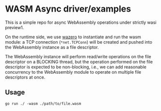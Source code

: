 # WASM Async driver/examples

This is a simple repo for async WebAssembly operations under strictly wasi preview1. 

On the runtime side, we use [wazero](https://github.com/tetratelabs/wazero) to instantiate and run the wasm module: a TCP connection (`*net.TCPConn`) will be 
created and pushed into the WebAssembly instance as a file descriptor. 

The WebAssembly instance will perform read/write operations on the file descriptor on a BLOCKING thread, but the operation performed on the file descriptor is expected to be non-blocking, i.e., we can add reasonable concurrency to the WebAssembly module to operate on multiple file descriptors at once.

## Usage

```
go run ./ -wasm ./path/to/file.wasm
```
